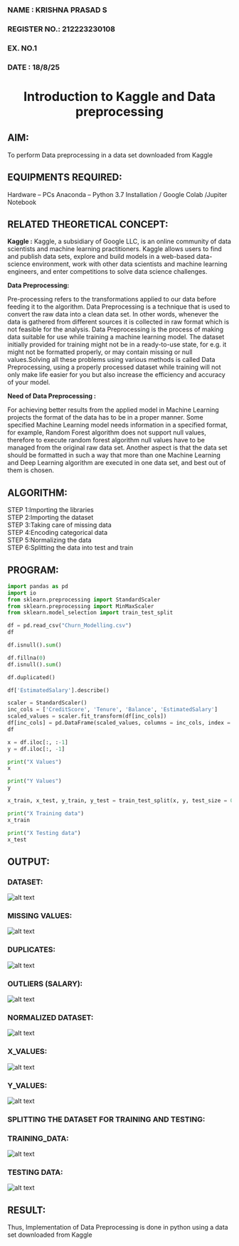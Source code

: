 <H3>NAME : KRISHNA PRASAD S</H3>
<H3>REGISTER NO.: 212223230108</H3>
<H3>EX. NO.1</H3>
<H3>DATE : 18/8/25</H3>
<H1 ALIGN =CENTER> Introduction to Kaggle and Data preprocessing</H1>

## AIM:

To perform Data preprocessing in a data set downloaded from Kaggle

## EQUIPMENTS REQUIRED:
Hardware – PCs
Anaconda – Python 3.7 Installation / Google Colab /Jupiter Notebook

## RELATED THEORETICAL CONCEPT:

**Kaggle :**
Kaggle, a subsidiary of Google LLC, is an online community of data scientists and machine learning practitioners. Kaggle allows users to find and publish data sets, explore and build models in a web-based data-science environment, work with other data scientists and machine learning engineers, and enter competitions to solve data science challenges.

**Data Preprocessing:**

Pre-processing refers to the transformations applied to our data before feeding it to the algorithm. Data Preprocessing is a technique that is used to convert the raw data into a clean data set. In other words, whenever the data is gathered from different sources it is collected in raw format which is not feasible for the analysis.
Data Preprocessing is the process of making data suitable for use while training a machine learning model. The dataset initially provided for training might not be in a ready-to-use state, for e.g. it might not be formatted properly, or may contain missing or null values.Solving all these problems using various methods is called Data Preprocessing, using a properly processed dataset while training will not only make life easier for you but also increase the efficiency and accuracy of your model.

**Need of Data Preprocessing :**

For achieving better results from the applied model in Machine Learning projects the format of the data has to be in a proper manner. Some specified Machine Learning model needs information in a specified format, for example, Random Forest algorithm does not support null values, therefore to execute random forest algorithm null values have to be managed from the original raw data set.
Another aspect is that the data set should be formatted in such a way that more than one Machine Learning and Deep Learning algorithm are executed in one data set, and best out of them is chosen.


## ALGORITHM:
STEP 1:Importing the libraries<BR>
STEP 2:Importing the dataset<BR>
STEP 3:Taking care of missing data<BR>
STEP 4:Encoding categorical data<BR>
STEP 5:Normalizing the data<BR>
STEP 6:Splitting the data into test and train<BR>

##  PROGRAM:
```py
import pandas as pd
import io
from sklearn.preprocessing import StandardScaler
from sklearn.preprocessing import MinMaxScaler
from sklearn.model_selection import train_test_split

df = pd.read_csv("Churn_Modelling.csv")
df

df.isnull().sum()

df.fillna(0)
df.isnull().sum()

df.duplicated()

df['EstimatedSalary'].describe()

scaler = StandardScaler()
inc_cols = ['CreditScore', 'Tenure', 'Balance', 'EstimatedSalary']
scaled_values = scaler.fit_transform(df[inc_cols])
df[inc_cols] = pd.DataFrame(scaled_values, columns = inc_cols, index = df.index)
df

x = df.iloc[:, :-1]
y = df.iloc[:, -1]

print("X Values")
x

print("Y Values")
y

x_train, x_test, y_train, y_test = train_test_split(x, y, test_size = 0.2, random_state = 42)

print("X Training data")
x_train

print("X Testing data")
x_test

```


## OUTPUT:

### DATASET:
![alt text](Dataset.png)

### MISSING VALUES:
![alt text](Missing_values.png)

### DUPLICATES:
![alt text](Duplicated_values.png)

### OUTLIERS (SALARY):
![alt text](Outlier_values.png)

### NORMALIZED DATASET:
![alt text](Normalized_dataset.png)

### X_VALUES:
![alt text](X_values.png)

### Y_VALUES:
![alt text](Y_values.png)

### SPLITTING THE DATASET FOR TRAINING AND TESTING:
### TRAINING_DATA:
![alt text](Training_data.png)

### TESTING DATA:
![alt text](Testing_data.png)

## RESULT:
Thus, Implementation of Data Preprocessing is done in python  using a data set downloaded from Kaggle


